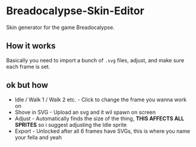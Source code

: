 # Breadocalypse-Skin-Editor
Skin generator for the game Breadocalypse.
## How it works
Basically you need to import a bunch of `.svg` files, adjust, and make sure each frame is set.

## ok but how
- Idle / Walk 1 / Walk 2 etc. - Click to change the frame you wanna work on
- Shove in SVG - Upload an svg and it wil spawn on screen
- Adjust - Automatically finds the size of the thing, **THIS AFFECTS ALL SPRITES** so i suggest adjusting the Idle sprite
- Export - Unlocked after all 6 frames have SVGs, this is where you name your fella and yeah
